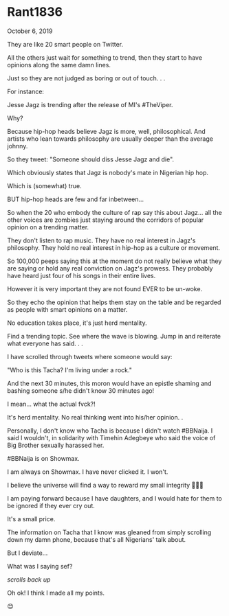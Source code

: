 # Rant1836


October 6, 2019

They are like 20 smart people on Twitter. 

All the others just wait for something to trend, then they start to have opinions along the same damn lines. 

Just so they are not judged as boring or out of touch.
.
.

For instance:

Jesse Jagz is trending after the release of MI's #TheViper.

Why?

Because hip-hop heads believe Jagz is more, well, philosophical. And artists who lean towards philosophy are usually deeper than the average johnny.

So they tweet: "Someone should diss Jesse Jagz and die".

Which obviously states that Jagz is nobody's mate in Nigerian hip hop.

Which is (somewhat) true.

BUT hip-hop heads are few and far inbetween...

So when the 20 who embody the culture of rap say this about Jagz... all the other voices are zombies just staying around the corridors of popular opinion on a trending matter.

They don't listen to rap music. They have no real interest in Jagz's philosophy. They hold no real interest in hip-hop as a culture or movement.

So 100,000 peeps saying this at the moment do not really believe what they are saying or hold any real conviction on Jagz's prowess. They probably have heard just four of his songs in their entire lives. 

However it is very important they are not found EVER to be un-woke.

So they echo the opinion that helps them stay on the table and be regarded as people with smart opinions on a matter.

No education takes place, it's just herd mentality. 

Find a trending topic. See where the wave is blowing. Jump in and reiterate what everyone has said. 
.
.

I have scrolled through tweets where someone would say:

"Who is this Tacha? I'm living under a rock."

And the next 30 minutes, this moron would have an epistle shaming and bashing someone s/he didn't know 30 minutes ago!

I mean... what the actual fvck?!

It's herd mentality. No real thinking went into his/her opinion. 
.

Personally, I don't know who Tacha is because I didn't watch #BBNaija. I said I wouldn't, in solidarity with Timehin Adegbeye who said the voice of Big Brother sexually harassed her.

#BBNaija is on Showmax.

I am always on Showmax. I have never clicked it. I won't. 

I believe the universe will find a way to reward my small integrity 🤷🏽‍♀️

I am paying forward because I have daughters, and I would hate for them to be ignored if they ever cry out. 

It's a small price. 

The information on Tacha that I know was gleaned from simply scrolling down my damn phone, because that's all Nigerians' talk about.

But I deviate...

What was I saying sef?

*scrolls back up*

Oh ok! I think I made all my points.

😊